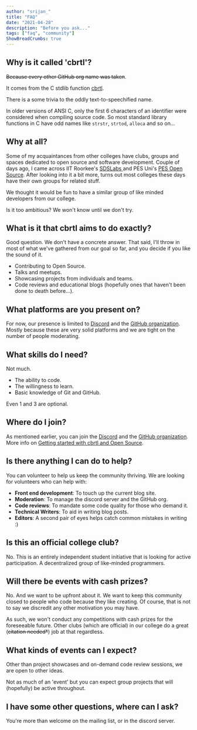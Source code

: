 ```yaml
---
author: "srijan_"
title: "FAQ"
date: "2021-04-28"
description: "Before you ask..."
tags: ["faq", "community"]
ShowBreadCrumbs: true 
---
```


## Why is it called 'cbrtl'?

~~Because every other GitHub org name was taken~~.

It comes from the C stdlib function [cbrtl](https://docs.microsoft.com/en-us/cpp/c-runtime-library/reference/cbrt-cbrtf-cbrtl?view=msvc-160). 

There is a some trivia to the oddly text-to-speechified name.

In older versions of ANSI C, only the first 6 characters of an identifier were considered when compiling source code.
So most standard library functions in C have odd names like `strstr`, `strtod`, `alloca` and so on...

## Why at all?

Some of my acquaintances from other colleges have clubs, groups and spaces dedicated to open source and software
development. Couple of days ago, I came across IIT Roorkee's [SDSLabs ](https://sdslabs.co/) and PES Uni's [PES Open Source](https://pesos.github.io/).  After looking into it
a bit more, turns out most colleges these days have their own groups for related stuff.

We thought it would be fun to have a similar group of like minded developers from our college. 

Is it too ambitious? We won't know until we don't try.

## What is it that cbrtl aims to do exactly?

Good question.
We don't have a concrete answer.
That said, I'll throw in most of what we've gathered from our goal so far, and you decide if you like the sound of it.

- Contributing to Open Source.
- Talks and meetups.
- Showcasing projects from individuals and teams.
- Code reviews and educational blogs (hopefully ones that haven't been done to death before...).

## What platforms are you present on?

For now, our presence is limited to [Discord]() and the [GitHub organization](https://github.com/cbrtl).
Mostly because these are very solid platforms and we are tight on the number of people moderating.

## What skills do I need?

Not much. 

- The ability to code.
- The willingness to learn.
- Basic knowledge of Git and GitHub.

Even 1 and 3 are optional.

## Where do I join?

As mentioned earlier,  you can join the [Discord]() and the [GitHub organization](https://github.com/cbrtl).
More info on [Getting started with cbrtl and Open Source](/).

## Is there anything I can do to help?

You can volunteer to help us keep the community thriving.
We are looking for volunteers who can help with:

- **Front end development**: To touch up the current blog site.
- **Moderation**: To manage the discord server and the GitHub org.
- **Code reviews**: To mandate some code quality for those who demand it.
- **Technical Writers**: To aid in writing blog posts.
- **Editors**: A second pair of eyes helps catch common mistakes in writing :)

## Is this an official college club?

No.
This is an entirely independent student initiative that is looking for active participation.
A decentralized group of like-minded programmers. 

## Will there be events with cash prizes?

No.
And we want to be upfront about it.
We want to keep this community closed to people who code because they like creating.
Of course, that is not to say we discredit any other motivation you may have.

As such, we won't conduct any competitions with cash prizes for the foreseeable future.
Other clubs (which are official) in our college do a great (~~citation needed*~~) job at that regardless.

## What kinds of events can I expect?

Other than project showcases and on-demand code review sessions, we are open to other ideas.

Not as much of an 'event' but you can expect group projects that will (hopefully) be active throughout.

## I have some other questions, where can I ask?

You're more than welcome on the mailing list, or in the discord server.

